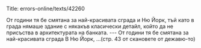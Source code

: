 Title: errors-online/texts/42260

От години тя бе смятана за най-красивата сграда и Ню Йорк, тъй като в града нямаше здание с някакъв класически детайл, който да не присъства в архитектурата на банката. --- От години тя бе смятана за най-красивата сграда В Ню Йорк, ...(стр. 43 от скановете от дежавю-то)

